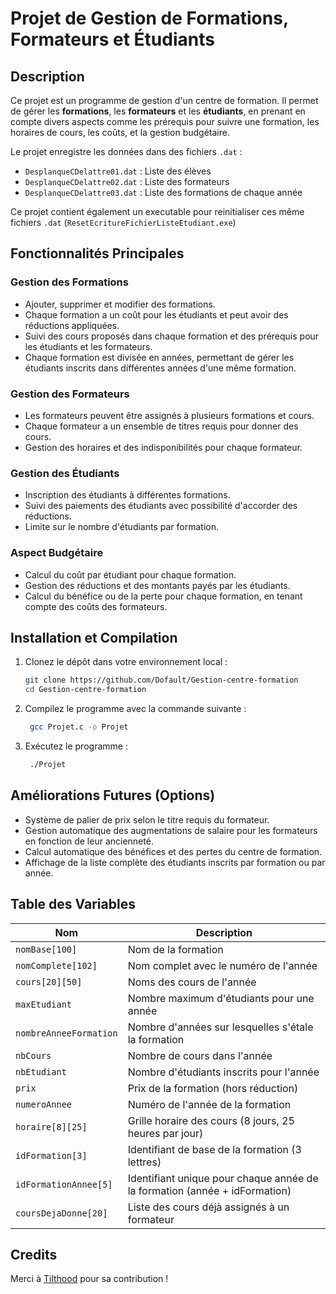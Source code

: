 # Projet de Gestion de Formations, Formateurs et Étudiants

## Description

Ce projet est un programme de gestion d'un centre de formation. Il permet de gérer les **formations**, les **formateurs** et les **étudiants**, en prenant en compte divers aspects comme les prérequis pour suivre une formation, les horaires de cours, les coûts, et la gestion budgétaire.

Le projet enregistre les données dans des fichiers `.dat` :
- ```DesplanqueCDelattre01.dat``` : Liste des élèves
- ```DesplanqueCDelattre02.dat``` : Liste des formateurs
- ```DesplanqueCDelattre03.dat``` : Liste des formations de chaque année

Ce projet contient également un executable pour reinitialiser ces même fichiers `.dat` (`ResetEcritureFichierListeEtudiant.exe`)

## Fonctionnalités Principales

### Gestion des Formations
- Ajouter, supprimer et modifier des formations.
- Chaque formation a un coût pour les étudiants et peut avoir des réductions appliquées.
- Suivi des cours proposés dans chaque formation et des prérequis pour les étudiants et les formateurs.
- Chaque formation est divisée en années, permettant de gérer les étudiants inscrits dans différentes années d'une même formation.

### Gestion des Formateurs
- Les formateurs peuvent être assignés à plusieurs formations et cours.
- Chaque formateur a un ensemble de titres requis pour donner des cours.
- Gestion des horaires et des indisponibilités pour chaque formateur.

### Gestion des Étudiants
- Inscription des étudiants à différentes formations.
- Suivi des paiements des étudiants avec possibilité d'accorder des réductions.
- Limite sur le nombre d'étudiants par formation.

### Aspect Budgétaire
- Calcul du coût par étudiant pour chaque formation.
- Gestion des réductions et des montants payés par les étudiants.
- Calcul du bénéfice ou de la perte pour chaque formation, en tenant compte des coûts des formateurs.

## Installation et Compilation

1. Clonez le dépôt dans votre environnement local :
   ```bash
   git clone https://github.com/Dofault/Gestion-centre-formation
   cd Gestion-centre-formation
2. Compilez le programme avec la commande suivante :
   ```bash
    gcc Projet.c -o Projet
3. Exécutez le programme :
   ```bash
    ./Projet
## Améliorations Futures (Options)
- Système de palier de prix selon le titre requis du formateur.
- Gestion automatique des augmentations de salaire pour les formateurs en fonction de leur ancienneté.
- Calcul automatique des bénéfices et des pertes du centre de formation.
- Affichage de la liste complète des étudiants inscrits par formation ou par année.

## Table des Variables

| Nom                  | Description                                                                 |
| -------------------- | --------------------------------------------------------------------------- |
| `nomBase[100]`        | Nom de la formation                                                         |
| `nomComplete[102]`    | Nom complet avec le numéro de l'année                                       |
| `cours[20][50]`       | Noms des cours de l'année                                                   |
| `maxEtudiant`         | Nombre maximum d'étudiants pour une année                                   |
| `nombreAnneeFormation`| Nombre d'années sur lesquelles s'étale la formation                         |
| `nbCours`             | Nombre de cours dans l'année                                                |
| `nbEtudiant`          | Nombre d'étudiants inscrits pour l'année                                    |
| `prix`                | Prix de la formation (hors réduction)                                       |
| `numeroAnnee`         | Numéro de l'année de la formation                                           |
| `horaire[8][25]`      | Grille horaire des cours (8 jours, 25 heures par jour)                      |
| `idFormation[3]`      | Identifiant de base de la formation (3 lettres)                             |
| `idFormationAnnee[5]` | Identifiant unique pour chaque année de la formation (année + idFormation)  |
| `coursDejaDonne[20]`  | Liste des cours déjà assignés à un formateur                                |

## Credits

Merci à [Tilthood](https://github.com/Tilthood) pour sa contribution !